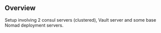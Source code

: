 Overview
-

Setup involving 2 consul servers (clustered), Vault server and some base Nomad deployment servers.
